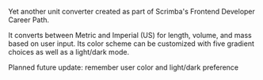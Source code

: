 Yet another unit converter created as part of Scrimba's Frontend Developer Career Path.

It converts between Metric and Imperial (US) for length, volume, and mass based on user input. Its color scheme can be customized with five gradient choices as well as a light/dark mode.

Planned future update: remember user color and light/dark preference